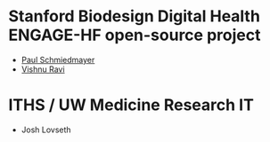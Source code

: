 <!--

This source file is part of the Stanford Biodesign Digital Health ENGAGE-HF open-source project

SPDX-FileCopyrightText: 2023 Stanford University and the project authors (see CONTRIBUTORS.md)

SPDX-License-Identifier: MIT

-->

# Stanford Biodesign Digital Health ENGAGE-HF open-source project

- [Paul Schmiedmayer](https://github.com/PSchmiedmayer)
- [Vishnu Ravi](https://github.com/vishnuravi)


# ITHS / UW Medicine Research IT
- Josh Lovseth
